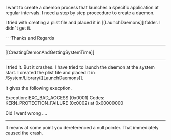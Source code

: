 I want to create a daemon process that launches a specific application at regular intervals. I need a step by step procecdure to create a daemon.

 I tried with creating a plist file and placed it in [[LaunchDaemons]] folder. I didn"t get it.

---Thanks and Regards

----

[[CreatingDemonAndGettingSystemTime]]

----

I tried it. But it crashes.
I have tried to launch the daemon at the system start. I created the plist file and placed it in  /System/Library/[[LaunchDaemons]].

It gives the following execption. 

Exception:  EXC_BAD_ACCESS (0x0001)
Codes:      KERN_PROTECTION_FAILURE (0x0002) at 0x00000000

Did I went wrong ....

----

It means at some point you dereferenced a null pointer. That immediately caused the crash.